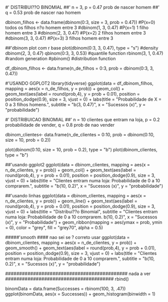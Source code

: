 
#' DISTRIBUI??O BINOMIAL
##' n = 3, p = 0.47 prob de nascer homem
##'       q = 0.53 prob de nascer nao homem

dbinom_filhos <- data.frame(dbinom(0:3, size = 3, prob = 0.47)) #P(x=0) todos os filhos n?o homem entre 3
#dbinom(1, 3, 0.47) #P(x=1) 1 filho homem entre 3
#dbinom(2, 3, 0.47) #P(x=2) 2 filhos homem entre 3
#dbinom(3, 3, 0.47) #P(x=3) 3 filhos homem entre 3

##'dbinom plot com r base
plot(dbinom(0:3, 3, 0.47), type = "s") #density
dbinom(2, 3, 0.47)
qbinom(0:3, 3, 0.53) #quantile function
rbinom(3, 1, 0.47) #random generation
#pbinom() #distribution function


df_dbinom_filhos <- data.frame(n_de_filhos = 0:3, prob = dbinom(0:3, 3, 0.47))




#'USANDO GGPLOT2
library(tidyverse)
ggplot(data = df_dbinom_filhos, mapping = aes(x = n_de_filhos, y = prob)) +
  geom_col() +
  geom_text(aes(label = round(prob,4), y = prob + 0.01),
    position = position_dodge(0.9),
    size = 3,
    vjust = 0) +
  labs(title = "Probabilidade de X = 0 a 3 filhos homens.",
       subtitle = "b(3, 0.47)",
       x = "Sucessos (x)",
       y = "probabilidade") 


#' DISTRIBUICAO BINOMIAL 
##' n = 10 clientes que entram na loja, p = 0.2 probabilidade de vender, q = 0.8 prob de nao vender

dbinom_clientes<- data.frame(n_de_clientes = 0:10, prob = dbinom(0:10, size = 10, prob = 0.2))

plot(dbinom(0:10, size = 10, prob = 0.2), type = "b")
plot(dbinom_clientes, type = "b")


##'usando ggplot2
ggplot(data = dbinom_clientes, mapping = aes(x = n_de_clientes, y = prob)) +
  geom_col() +
  geom_text(aes(label = round(prob,4), y = prob + 0.01),
            position = position_dodge(0.9),
            size = 3,
            vjust = 0) +
  labs(title = "Clientes entram numa loja: Probabilidade de 0 a 10 comprarem.",
       subtitle = "b(10, 0.2)",
       x = "Sucessos (x)",
       y = "probabilidade") 




##'usando linhas
ggplot(data = dbinom_clientes, mapping = aes(x = n_de_clientes, y = prob)) +
  geom_line() +
  geom_text(aes(label = round(prob,4), y = prob + 0.01),
            position = position_dodge(0.9),
            size = 3,
            vjust = 0) +
  labs(title = "Distribui??o Binomial",
       subtitle = "Clientes entram numa loja: Probabilidade de 0 a 10 comprarem.
b(10, 0.2)",
       x = "Sucessos (x)",
       y = "Probabilidade") +
  geom_ribbon(mapping = aes(ymax = prob, ymin = 0), color = "grey", fill = "grey70", alpha = 0.5)



#####'smooth #### nao sei se ? correto usar
ggplot(data = dbinom_clientes, mapping = aes(x = n_de_clientes, y = prob)) +
  geom_smooth() +
  geom_text(aes(label = round(prob,4), y = prob + 0.01),
            position = position_dodge(0.9),
            size = 3,
            vjust = 0) +
  labs(title = "Clientes entram numa loja: Probabilidade de 0 a 10 comprarem.",
       subtitle = "b(10, 0.2)",
       x = "Sucessos (x)",
       y = "probabilidade") 

############################################ nada a ver #######################################
rbind()




binomData = data.frame(Successes = rbinom(100, 3, .47))
ggplot(binomData, aes(x = Successes)) + geom_histogram(binwidth = 1)



